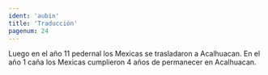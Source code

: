 ```yaml
---
ident: 'aubin'
title: 'Traducción'
pagenum: 24
---
```

Luego en el año 11 pedernal los Mexicas se trasladaron a Acalhuacan.
En el año 1 caña los Mexicas cumplieron 4 años de permanecer en Acalhuacan.
